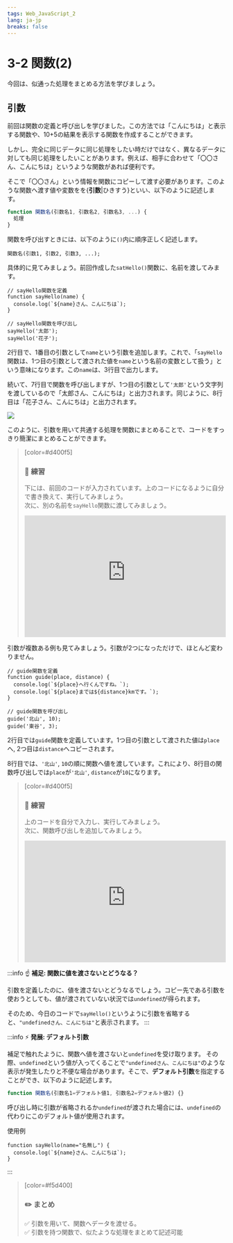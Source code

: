 ```yaml
---
tags: Web_JavaScript_2
lang: ja-jp
breaks: false
---
```


<style>
iframe{
  border: none;
  width: 100%;
  min-height: 20em;
}
</style>

# 3-2 関数(2)

<!-- ref
javascript.info https://ja.javascript.info/function-basics
MDN https://developer.mozilla.org/ja/docs/Web/JavaScript/Guide/Functions
JSPremier https://jsprimer.net/basic/function-declaration/
-->

今回は、似通った処理をまとめる方法を学びましょう。

## 引数

前回は関数の定義と呼び出しを学びました。この方法では「こんにちは」と表示する関数や、10+5の結果を表示する関数を作成することができます。

しかし、完全に同じデータに同じ処理をしたい時だけではなく、異なるデータに対しても同じ処理をしたいことがあります。例えば、相手に合わせて「〇〇さん、こんにちは」というような関数があれば便利です。

そこで「〇〇さん」という情報を関数にコピーして渡す必要があります。このような関数へ渡す値や変数をを{**引数**|ひきすう}といい、以下のように記述します。

```javascript
function 関数名(引数名1, 引数名2, 引数名3, ...) {
  処理
}
```

関数を呼び出すときには、以下のように`()`内に順序正しく記述します。

```javascript=
関数名(引数1, 引数2, 引数3, ...);
```

具体的に見てみましょう。前回作成した`satHello()`関数に、名前を渡してみます。

```javascript=
// sayHello関数を定義
function sayHello(name) {
  console.log(`${name}さん、こんにちは`);
}

// sayHello関数を呼び出し
sayHello('太郎');
sayHello('花子');
```

2行目で、1番目の引数として`name`という引数を追加します。これで、「`sayHello`関数は、1つ目の引数として渡された値を`name`という名前の変数として扱う」という意味になります。この`name`は、3行目で出力します。

続いて、7行目で関数を呼び出しますが、1つ目の引数として`'太郎'`という文字列を渡しているので「太郎さん、こんにちは」と出力されます。同じように、8行目は「花子さん、こんにちは」と出力されます。

![](https://i.imgur.com/I9Mtec0.png)

このように、引数を用いて共通する処理を関数にまとめることで、コードをすっきり簡潔にまとめることができます。



> [color=#d400f5]
> 
> ### :rocket: **練習**
> 
> 下には、前回のコードが入力されています。上のコードになるように自分で書き換えて、実行してみましょう。  
> 次に、別の名前を`sayHello`関数に渡してみましょう。
> 
> <iframe src="https://uec-programming.github.io/basic_training/web-sample/editor.html?code=// sayHello関数を定義\nfunction sayHello() {\n  console.log('こんにちは');\n}\n\n// sayHello関数を呼び出し\nsayHello();"></iframe>


引数が複数ある例も見てみましょう。引数が2つになっただけで、ほとんど変わりません。

```javascript=
// guide関数を定義
function guide(place, distance) {
  console.log(`${place}へ行くんですね。`);
  console.log(`${place}までは${distance}kmです。`);
}

// guide関数を呼び出し
guide('北山', 10);
guide('東谷', 3);
```

2行目では`guide`関数を定義しています。1つ目の引数として渡された値は`place`へ, 2つ目は`distance`へコピーされます。

8行目では、`'北山'`, `10`の順に関数へ値を渡しています。これにより、8行目の関数呼び出しでは`place`が`'北山'`, `distance`が`10`になります。


> [color=#d400f5]
> 
> ### :rocket: **練習**
> 
> 上のコードを自分で入力し、実行してみましょう。  
> 次に、関数呼び出しを追加してみましょう。
> 
> <iframe src="https://uec-programming.github.io/basic_training/web-sample/editor.html?code=// sayHello関数を定義\n\n\n\n\n// sayHello関数を呼び出し\n"></iframe>

:::info
:point_up: **補足: 関数に値を渡さないとどうなる？**

引数を定義したのに、値を渡さないとどうなるでしょう。コピー先である引数を使おうとしても、値が渡されていない状況では`undefined`が得られます。

そのため、今日のコードで`sayHello()`というように引数を省略すると、`"undefinedさん、こんにちは"`と表示されます。
:::

:::info
:zap: **発展: デフォルト引数** 

補足で触れたように、関数へ値を渡さないと`undefined`を受け取ります。
その際、`undefined`という値が入ってくることで`"undefinedさん、こんにちは"`のような表示が発生したりと不便な場合があります。そこで、**デフォルト引数**を指定することができ、以下のように記述します。
```javascript
function 関数名(引数名1=デフォルト値1, 引数名2=デフォルト値2) {}
```
呼び出し時に引数が省略されるか`undefined`が渡された場合には、`undefined`の代わりにこのデフォルト値が使用されます。

使用例
```javascript=
function sayHello(name="名無し") {
  console.log(`${name}さん、こんにちは`);
}
```
:::


> [color=#f5d400]
> ### :pencil2: **まとめ**
> :white_check_mark: 引数を用いて、関数へデータを渡せる。  
> :white_check_mark: 引数を持つ関数で、似たような処理をまとめて記述可能  
> 

